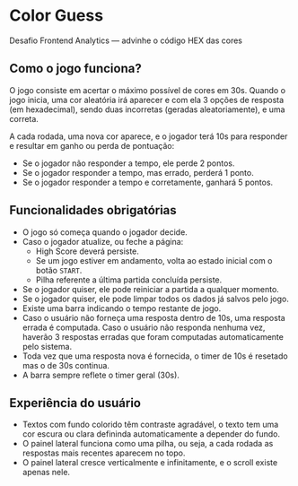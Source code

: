# Color Guess
Desafio Frontend Analytics — advinhe o código HEX das cores

## Como o jogo funciona?
O jogo consiste em acertar o máximo possível de cores em 30s. Quando o jogo inicia, uma cor aleatória irá aparecer e com ela 3 opções de resposta (em hexadecimal), sendo duas incorretas (geradas aleatoriamente), e uma correta.

A cada rodada, uma nova cor aparece, e o jogador terá 10s para responder e resultar em ganho ou perda de pontuação:
- Se o jogador não responder a tempo, ele perde 2 pontos.
- Se o jogador responder a tempo, mas errado, perderá 1 ponto.
- Se o jogador responder a tempo e corretamente, ganhará 5 pontos.

## Funcionalidades obrigatórias
- O jogo só começa quando o jogador decide.
- Caso o jogador atualize, ou feche a página:
  - High Score deverá persiste.
  - Se um jogo estiver em andamento, volta ao estado inicial com o botão `START`.
  - Pilha referente a última partida concluída persiste.
- Se o jogador quiser, ele pode reiniciar a partida a qualquer momento.
- Se o jogador quiser, ele pode limpar todos os dados já salvos pelo jogo.
- Existe uma barra indicando o tempo restante de jogo.
- Caso o usuário não forneça uma resposta dentro de 10s, uma resposta errada é computada. Caso o usuário não responda nenhuma vez, haverão 3 respostas erradas que foram computadas automaticamente pelo sistema.
- Toda vez que uma resposta nova é fornecida, o timer de 10s é resetado mas o de 30s continua.
- A barra sempre reflete o timer geral (30s).

## Experiência do usuário
- Textos com fundo colorido têm contraste agradável, o texto tem uma cor escura ou clara defininda automaticamente a depender do fundo.
- O painel lateral funciona como uma pilha, ou seja, a cada rodada as respostas mais recentes aparecem no topo.
- O painel lateral cresce verticalmente e infinitamente, e o scroll existe apenas nele.

<!-- ![image](https://user-images.githubusercontent.com/47633508/195155499-50b2a888-5810-4a91-8d98-99c6dceac268.png)

![image](https://github.com/gustavoittner/AnalyticsDesafioFront/assets/47633508/7c841a46-979c-487e-9b62-24192e5b3bcc) -->
